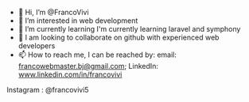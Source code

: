 - 👋 Hi, I’m @FrancoVivi
- 👀 I’m interested in web development
- 🌱 I’m currently learning I'm currently learning laravel and symphony
- 💞️ I am looking to collaborate on github with experienced web developers
- 📫 How to reach me, I can be reached by:
email: francowebmaster.bj@gmail.com;
LinkedIn: www.linkedin.com/in/francovivi

Instagram : @francovivi5

<!---
FrancoVivi/FrancoVivi is a ✨ special ✨ repository because its `README.md` (this file) appears on your GitHub profile.
You can click the Preview link to take a look at your changes.
--->
